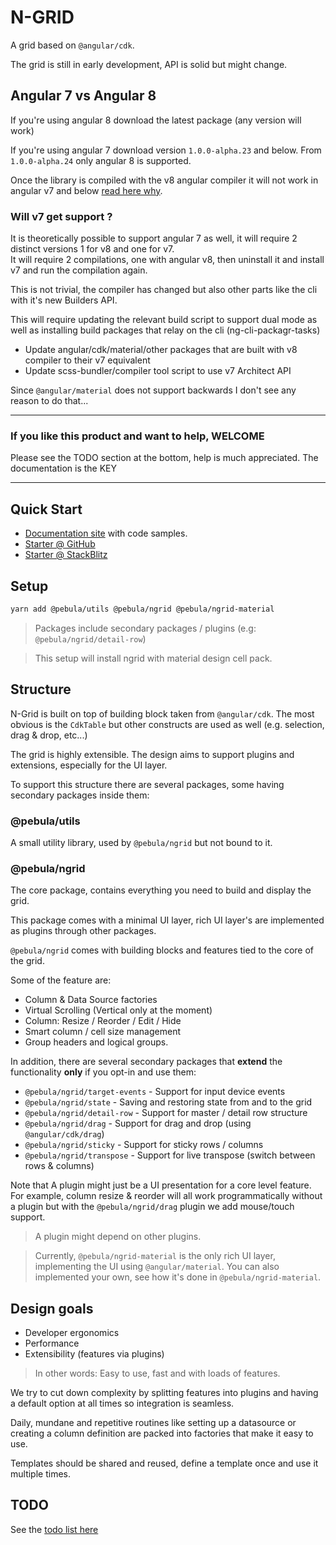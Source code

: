 # N-GRID

A grid based on `@angular/cdk`.

The grid is still in early development, API is solid but might change.

## Angular 7 vs Angular 8

If you're using angular 8 download the latest package (any version will work)

If you're using angular 7 download version `1.0.0-alpha.23` and below. From `1.0.0-alpha.24` only angular 8 is supported.

Once the library is compiled with the v8 angular compiler it will not work in angular v7 and below [read here why](https://github.com/angular/angular/issues/30413).

### Will v7 get support ?

It is theoretically possible to support angular 7 as well, it will require 2 distinct versions 1 for v8 and one for v7.  
It will require 2 compilations, one with angular v8, then uninstall it and install v7 and run the compilation again.

This is not trivial, the compiler has changed but also other parts like the cli with it's new Builders API.  

This will require updating the relevant build script to support dual mode as well as installing build packages that relay on the cli (ng-cli-packagr-tasks)

- Update angular/cdk/material/other packages that are built with v8 compiler to their v7 equivalent
- Update scss-bundler/compiler tool script to use v7 Architect API

Since `@angular/material` does not support backwards I don't see any reason to do that...

---

### If you like this product and want to help, WELCOME

Please see the TODO section at the bottom, help is much appreciated. The
documentation is the KEY

---

## Quick Start

- [Documentation site](https://shlomiassaf.github.io/ngrid) with code samples.
- [Starter @ GitHub](https://github.com/shlomiassaf/ngrid-material-starter)
- [Starter @ StackBlitz](https://stackblitz.com/edit/pebula-ngrid-starter?file=app%2Fapp.component.ts)

## Setup

```bash
yarn add @pebula/utils @pebula/ngrid @pebula/ngrid-material
```

> Packages include secondary packages / plugins (e.g: `@pebula/ngrid/detail-row`)

> This setup will install ngrid with material design cell pack.

## Structure

N-Grid is built on top of building block taken from `@angular/cdk`. The most obvious is the `CdkTable` but other constructs are used as well (e.g. selection, drag & drop, etc...)

The grid is highly extensible. The design aims to support plugins and extensions, especially for the UI layer.

To support this structure there are several packages, some having secondary
packages inside them:

### @pebula/utils

A small utility library, used by `@pebula/ngrid` but not bound to it.

### @pebula/ngrid

The core package, contains everything you need to build and display the grid.

This package comes with a minimal UI layer, rich UI layer's are implemented
as plugins through other packages.

`@pebula/ngrid` comes with building blocks and features tied to the core of the grid.

Some of the feature are:

- Column & Data Source factories
- Virtual Scrolling (Vertical only at the moment)
- Column: Resize / Reorder / Edit / Hide
- Smart column / cell size management
- Group headers and logical groups.

In addition, there are several secondary packages that **extend** the functionality **only** if you opt-in and use them:

- `@pebula/ngrid/target-events` - Support for input device events
- `@pebula/ngrid/state` - Saving and restoring state from and to the grid
- `@pebula/ngrid/detail-row` - Support for master / detail row structure
- `@pebula/ngrid/drag` - Support for drag and drop (using `@angular/cdk/drag`)
- `@pebula/ngrid/sticky` - Support for sticky rows / columns
- `@pebula/ngrid/transpose` - Support for live transpose (switch between rows & columns)

Note that A plugin might just be a UI presentation for a core level feature.  
For example, column resize & reorder will all work programmatically without a plugin but with the `@pebula/ngrid/drag` plugin we add mouse/touch support.

> A plugin might depend on other plugins.

> Currently, `@pebula/ngrid-material` is the only rich UI layer, implementing the UI using `@angular/material`. You can also implemented your own, see how it's done in `@pebula/ngrid-material`.

## Design goals

- Developer ergonomics
- Performance
- Extensibility (features via plugins)

> In other words: Easy to use, fast and with loads of features.

We try to cut down complexity by splitting features into plugins and having a default option at all times so integration is seamless.

Daily, mundane and repetitive routines like setting up a datasource or creating a column definition are packed into factories that make it easy to use.

Templates should be shared and reused, define a template once and use it multiple times.

## TODO

See the [todo list here](TODO.md)
